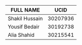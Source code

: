 | FULL NAME      | UCID     |
|----------------|----------|
| Shakil Hussain | 30207936 |
| Yousif Bedair  | 30192738 |
 | Alia Shahid   | 30215541 |